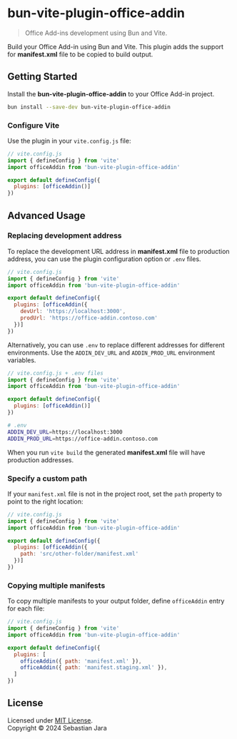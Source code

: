 # bun-vite-plugin-office-addin

> Office Add-ins development using Bun and Vite.

Build your Office Add-in using Bun and Vite. This plugin adds the support
for **manifest.xml** file to be copied to build output.

## Getting Started

Install the **bun-vite-plugin-office-addin** to your Office Add-in project.

```sh
bun install --save-dev bun-vite-plugin-office-addin
```

### Configure Vite

Use the plugin in your `vite.config.js` file:

```js
// vite.config.js
import { defineConfig } from 'vite'
import officeAddin from 'bun-vite-plugin-office-addin'

export default defineConfig({
  plugins: [officeAddin()]
})
```

## Advanced Usage

### Replacing development address

To replace the development URL address in **manifest.xml** file to production address,
you can use the plugin configuration option or `.env` files.

```js
// vite.config.js
import { defineConfig } from 'vite'
import officeAddin from 'bun-vite-plugin-office-addin'

export default defineConfig({
  plugins: [officeAddin({
    devUrl: 'https://localhost:3000',
    prodUrl: 'https://office-addin.contoso.com'
  })]
})
```

Alternatively, you can use `.env` to replace different addresses for different environments.
Use the `ADDIN_DEV_URL` and `ADDIN_PROD_URL` environment variables.

```js
// vite.config.js + .env files
import { defineConfig } from 'vite'
import officeAddin from 'bun-vite-plugin-office-addin'

export default defineConfig({
  plugins: [officeAddin()]
})
```

```sh
# .env
ADDIN_DEV_URL=https://localhost:3000
ADDIN_PROD_URL=https://office-addin.contoso.com
```

When you run `vite build` the generated **manifest.xml** file will have
production addresses.


### Specify a custom path

If your `manifest.xml` file is not in the project root, set the `path` property to point to the right location:

```js
// vite.config.js
import { defineConfig } from 'vite'
import officeAddin from 'bun-vite-plugin-office-addin'

export default defineConfig({
  plugins: [officeAddin({
    path: 'src/other-folder/manifest.xml'
  })]
})
```

### Copying multiple manifests

To copy multiple manifests to your output folder, define `officeAddin` entry for each file:

```js
// vite.config.js
import { defineConfig } from 'vite'
import officeAddin from 'bun-vite-plugin-office-addin'

export default defineConfig({
  plugins: [
    officeAddin({ path: 'manifest.xml' }),
    officeAddin({ path: 'manifest.staging.xml' }),
  ]
})
```


## License

Licensed under [MIT License](LICENSE).  
Copyright © 2024 Sebastian Jara
